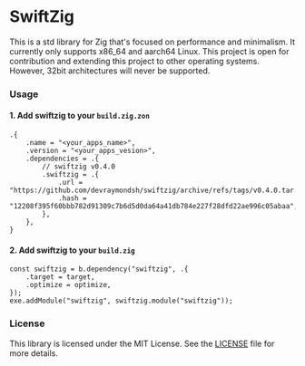 # SwiftZig
This is a std library for Zig that's focused on performance and minimalism. It currently only supports x86_64 and aarch64 Linux. This project is open for contribution and extending this project to other operating systems. However, 32bit architectures will never be supported.

### Usage
#### 1. Add swiftzig to your `build.zig.zon`
```zig
.{
    .name = "<your_apps_name>",
    .version = "<your_apps_vesion>",
    .dependencies = .{
        // swiftzig v0.4.0
        .swiftzig = .{
            .url = "https://github.com/devraymondsh/swiftzig/archive/refs/tags/v0.4.0.tar.gz",
            .hash = "12208f395f60bbb782d91309c7b6d5d0da64a41db784e227f28dfd22ae996c05abaa",
        },
    },
}
```
#### 2. Add swiftzig to your `build.zig`
```zig
const swiftzig = b.dependency("swiftzig", .{
    .target = target,
    .optimize = optimize,
});
exe.addModule("swiftzig", swiftzig.module("swiftzig"));
```

### License
This library is licensed under the MIT License. See the [LICENSE](LICENSE) file for more details.
